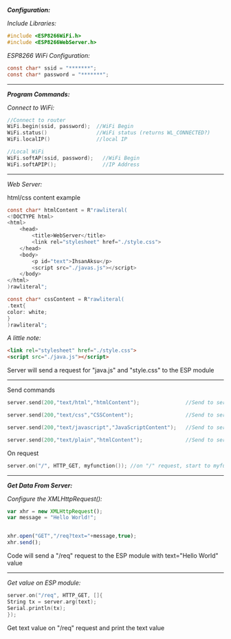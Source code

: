 ***Configuration:***

*Include Libraries:*
```C
#include <ESP8266WiFi.h>
#include <ESP8266WebServer.h>
```
*ESP8266 WiFi Configuration:*
```C
const char* ssid = "*******";
const char* password = "*******";
```

---

***Program Commands:***

*Connect to WiFi:*
```C
//Connect to router
WiFi.begin(ssid, password);  //WiFi Begin
WiFi.status()                //WiFi status (returns WL_CONNECTED?)
WiFi.localIP()               //local IP

//Local WiFi
WiFi.softAP(ssid, password);   //WiFi Begin
WiFi.softAPIP();               //IP Address
```
---
*Web Server:*

html/css content example
```C
const char* htmlContent = R"rawliteral(
<!DOCTYPE html>
<html>
    <head>
        <title>WebServer</title>
        <link rel="stylesheet" href="./style.css">
    </head>
    <body>
        <p id="text">IhsanAksu</p>
        <script src="./javas.js"></script> 
    </body>
</html>
)rawliteral";

const char* cssContent = R"rawliteral(
.text{
color: white;
}
)rawliteral";
```
*A little note:*
```html
<link rel="stylesheet" href="./style.css">
<script src="./java.js"></script> 
```
Server will send a request for "java.js" and "style.css" to the ESP module

---

Send commands
```C
server.send(200,"text/html","htmlContent");               //Send to server a text as a html content

server.send(200,"text/css","CSSContent");                 //Send to server a text as a CSS Code

server.send(200,"text/javascript","JavaScriptContent");   //Send to server a text as a JavaScript Code

server.send(200,"text/plain","htmlContent");              //Send to server a text content
```



On request
```C
server.on("/", HTTP_GET, myfunction()); //on "/" request, start to myfunction()
```

---

***Get Data From Server:***

*Configure the XMLHttpRequest():*

```js
var xhr = new XMLHttpRequest();
var message = "Hello World!";


xhr.open("GET","/req?text="+message,true);
xhr.send();

```
Code will send a "/req" request to the ESP module with text="Hello World" value

---

*Get value on ESP module:*

```C
server.on("/req", HTTP_GET, []{
String tx = server.arg(text);
Serial.println(tx);
});
```
Get text value on "/req" request and print the text value
